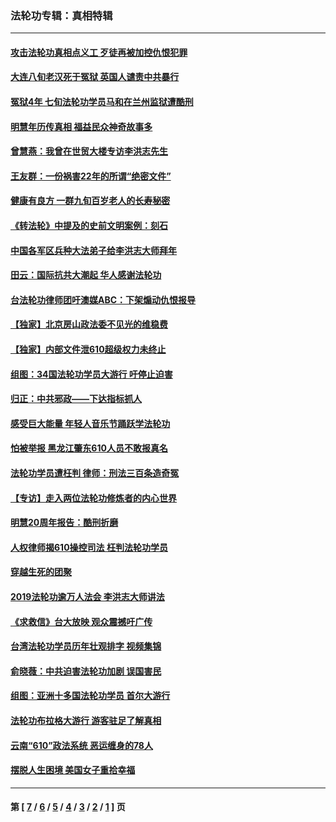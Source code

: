 ### 法轮功专辑：真相特辑
---
#### [攻击法轮功真相点义工 歹徒再被加控仇恨犯罪](../../pages/nf4389/n13601019.md?05020430) 
#### [大连八旬老汉死于冤狱 英国人谴责中共暴行](../../pages/nf4389/n13480118.md?05020430) 
#### [冤狱4年 七旬法轮功学员马和在兰州监狱遭酷刑](../../pages/nf4389/n13304688.md?05020430) 
#### [明慧年历传真相 福益民众神奇故事多](../../pages/nf4389/n13294545.md?05020430) 
#### [曾慧燕：我曾在世贸大楼专访李洪志先生](../../pages/nf4389/n12898729.md?05020430) 
#### [王友群：一份祸害22年的所谓“绝密文件”](../../pages/nf4389/n12871750.md?05020430) 
#### [健康有良方 一群九旬百岁老人的长寿秘密](../../pages/nf4389/n12847475.md?05020430) 
#### [《转法轮》中提及的史前文明案例：刻石](../../pages/nf4389/n12758577.md?05020430) 
#### [中国各军区兵种大法弟子给李洪志大师拜年](../../pages/nf4389/n12750047.md?05020430) 
#### [田云：国际抗共大潮起 华人感谢法轮功](../../pages/nf4389/n12357708.md?05020430) 
#### [台法轮功律师团吁澳媒ABC：下架煽动仇恨报导](../../pages/nf4389/n12279917.md?05020430) 
#### [【独家】北京房山政法委不见光的维稳费](../../pages/nf4389/n12031979.md?05020430) 
#### [【独家】内部文件泄610超级权力未终止](../../pages/nf4389/n12023895.md?05020430) 
#### [组图：34国法轮功学员大游行 吁停止迫害](../../pages/nf4389/n11492658.md?05020430) 
#### [归正：中共邪政——下达指标抓人](../../pages/nf4389/n11474770.md?05020430) 
#### [感受巨大能量 年轻人音乐节踊跃学法轮功](../../pages/nf4389/n11441981.md?05020430) 
#### [怕被举报 黑龙江肇东610人员不敢报真名](../../pages/nf4389/n11436499.md?05020430) 
#### [法轮功学员遭枉判 律师：刑法三百条造奇冤](../../pages/nf4389/n11433943.md?05020430) 
#### [【专访】走入两位法轮功修炼者的内心世界](../../pages/nf4389/n11415623.md?05020430) 
#### [明慧20周年报告：酷刑折磨](../../pages/nf4389/n11387954.md?05020430) 
#### [人权律师揭610操控司法 枉判法轮功学员](../../pages/nf4389/n11313370.md?05020430) 
#### [穿越生死的团聚](../../pages/nf4389/n11258922.md?05020430) 
#### [2019法轮功逾万人法会 李洪志大师讲法](../../pages/nf4389/n11265303.md?05020430) 
#### [《求救信》台大放映 观众震撼吁广传](../../pages/nf4389/n10922251.md?05020430) 
#### [台湾法轮功学员历年壮观排字 视频集锦](../../pages/nf4389/n10878789.md?05020430) 
#### [俞晓薇：中共迫害法轮功加剧 误国害民](../../pages/nf4389/n10859260.md?05020430) 
#### [组图：亚洲十多国法轮功学员 首尔大游行](../../pages/nf4389/n10781149.md?05020430) 
#### [法轮功布拉格大游行 游客驻足了解真相](../../pages/nf4389/n10749360.md?05020430) 
#### [云南“610”政法系统 恶运缠身的78人](../../pages/nf4389/n10747534.md?05020430) 
#### [摆脱人生困境 美国女子重拾幸福](../../pages/nf4389/n10688678.md?05020430) 

---
#### 第 [ [7](./7.md?05020430) / [6](./6.md?05020430) / [5](./5.md?05020430) / [4](./4.md?05020430) / [3](./3.md?05020430) / [2](./2.md?05020430) / [1](./1.md?05020430) ] 页
